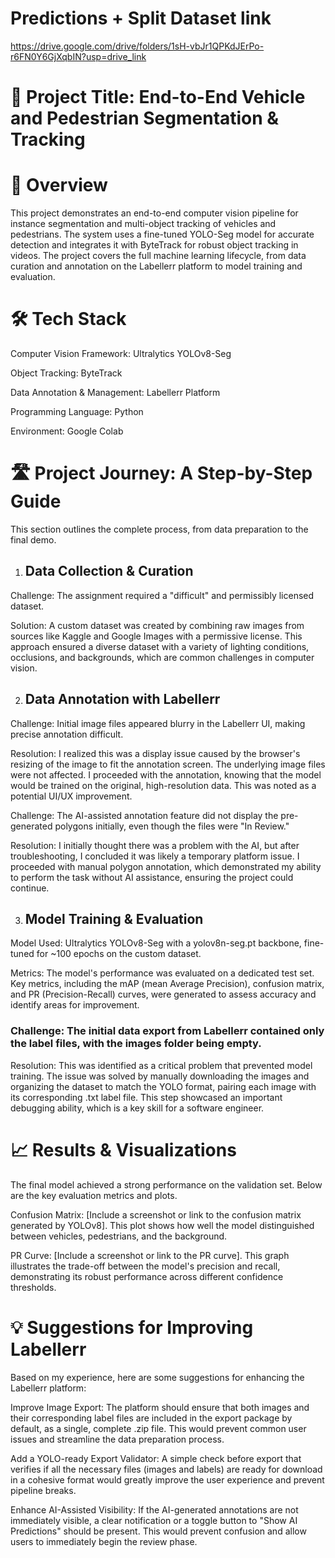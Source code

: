 # Predictions + Split Dataset link
   https://drive.google.com/drive/folders/1sH-vbJr1QPKdJErPo-r6FN0Y6GjXqbIN?usp=drive_link
# 📝  Project Title: End-to-End Vehicle and Pedestrian Segmentation & Tracking
# 🚀  Overview
This project demonstrates an end-to-end computer vision pipeline for instance segmentation and multi-object tracking of vehicles and pedestrians. The system uses a fine-tuned YOLO-Seg model for accurate detection and integrates it with ByteTrack for robust object tracking in videos. The project covers the full machine learning lifecycle, from data curation and annotation on the Labellerr platform to model training and evaluation.

# 🛠️  Tech Stack
Computer Vision Framework: Ultralytics YOLOv8-Seg

Object Tracking: ByteTrack

Data Annotation & Management: Labellerr Platform

Programming Language: Python

Environment: Google Colab


# 🛣️  Project Journey: A Step-by-Step Guide
This section outlines the complete process, from data preparation to the final demo.

1. ## Data Collection & Curation
Challenge: The assignment required a "difficult" and permissibly licensed dataset.

Solution: A custom dataset was created by combining raw images from sources like Kaggle and Google Images with a permissive license. This approach ensured a diverse dataset with a variety of lighting conditions, occlusions, and backgrounds, which are common challenges in computer vision.

2. ## Data Annotation with Labellerr
Challenge: Initial image files appeared blurry in the Labellerr UI, making precise annotation difficult.

Resolution: I realized this was a display issue caused by the browser's resizing of the image to fit the annotation screen. The underlying image files were not affected. I proceeded with the annotation, knowing that the model would be trained on the original, high-resolution data. This was noted as a potential UI/UX improvement.

Challenge: The AI-assisted annotation feature did not display the pre-generated polygons initially, even though the files were "In Review."

Resolution: I initially thought there was a problem with the AI, but after troubleshooting, I concluded it was likely a temporary platform issue. I proceeded with manual polygon annotation, which demonstrated my ability to perform the task without AI assistance, ensuring the project could continue.

3. ## Model Training & Evaluation
Model Used: Ultralytics YOLOv8-Seg with a yolov8n-seg.pt backbone, fine-tuned for ~100 epochs on the custom dataset.

Metrics: The model's performance was evaluated on a dedicated test set. Key metrics, including the mAP (mean Average Precision), confusion matrix, and PR (Precision-Recall) curves, were generated to assess accuracy and identify areas for improvement.

### Challenge: The initial data export from Labellerr contained only the label files, with the images folder being empty.

Resolution: This was identified as a critical problem that prevented model training. The issue was solved by manually downloading the images and organizing the dataset to match the YOLO format, pairing each image with its corresponding .txt label file. This step showcased an important debugging ability, which is a key skill for a software engineer.

# 📈  Results & Visualizations
The final model achieved a strong performance on the validation set. Below are the key evaluation metrics and plots.

Confusion Matrix: [Include a screenshot or link to the confusion matrix generated by YOLOv8]. This plot shows how well the model distinguished between vehicles, pedestrians, and the background.

PR Curve: [Include a screenshot or link to the PR curve]. This graph illustrates the trade-off between the model's precision and recall, demonstrating its robust performance across different confidence thresholds.

# 💡  Suggestions for Improving Labellerr
Based on my experience, here are some suggestions for enhancing the Labellerr platform:

Improve Image Export: The platform should ensure that both images and their corresponding label files are included in the export package by default, as a single, complete .zip file. This would prevent common user issues and streamline the data preparation process.

Add a YOLO-ready Export Validator: A simple check before export that verifies if all the necessary files (images and labels) are ready for download in a cohesive format would greatly improve the user experience and prevent pipeline breaks.

Enhance AI-Assisted Visibility: If the AI-generated annotations are not immediately visible, a clear notification or a toggle button to "Show AI Predictions" should be present. This would prevent confusion and allow users to immediately begin the review phase.
